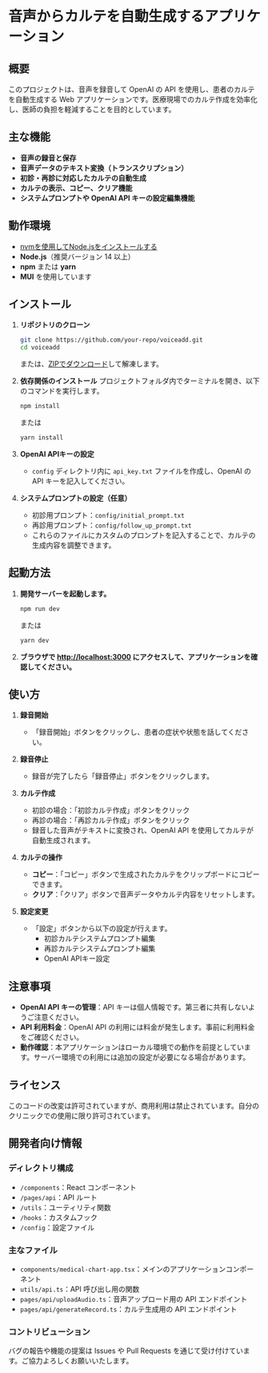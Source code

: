 # 音声からカルテを自動生成するアプリケーション

## 概要

このプロジェクトは、音声を録音して OpenAI の API を使用し、患者のカルテを自動生成する Web アプリケーションです。医療現場でのカルテ作成を効率化し、医師の負担を軽減することを目的としています。

## 主な機能

- **音声の録音と保存**
- **音声データのテキスト変換（トランスクリプション）**
- **初診・再診に対応したカルテの自動生成**
- **カルテの表示、コピー、クリア機能**
- **システムプロンプトや OpenAI API キーの設定編集機能**

## 動作環境

- [nvmを使用してNode.jsをインストールする](https://qiita.com/ymzkjpx/items/9658709eb51a23121098)
- **Node.js**（推奨バージョン 14 以上）
- **npm** または **yarn**
- **MUI** を使用しています

## インストール

1. **リポジトリのクローン**
    ```bash
    git clone https://github.com/your-repo/voiceadd.git
    cd voiceadd
    ```
    または、[ZIPでダウンロード](https://github.com/your-repo/voiceadd/archive/refs/heads/main.zip)して解凍します。

2. **依存関係のインストール**
    プロジェクトフォルダ内でターミナルを開き、以下のコマンドを実行します。
    ```bash
    npm install
    ```
    または
    ```bash
    yarn install
    ```

3. **OpenAI APIキーの設定**
    - `config` ディレクトリ内に `api_key.txt` ファイルを作成し、OpenAI の API キーを記入してください。

4. **システムプロンプトの設定（任意）**
    - 初診用プロンプト：`config/initial_prompt.txt`
    - 再診用プロンプト：`config/follow_up_prompt.txt`
    - これらのファイルにカスタムのプロンプトを記入することで、カルテの生成内容を調整できます。

## 起動方法

1. **開発サーバーを起動します。**
    ```bash
    npm run dev
    ```
    または
    ```bash
    yarn dev
    ```

2. **ブラウザで [http://localhost:3000](http://localhost:3000) にアクセスして、アプリケーションを確認してください。**

## 使い方

1. **録音開始**
    - 「録音開始」ボタンをクリックし、患者の症状や状態を話してください。

2. **録音停止**
    - 録音が完了したら「録音停止」ボタンをクリックします。

3. **カルテ作成**
    - 初診の場合：「初診カルテ作成」ボタンをクリック
    - 再診の場合：「再診カルテ作成」ボタンをクリック
    - 録音した音声がテキストに変換され、OpenAI API を使用してカルテが自動生成されます。

4. **カルテの操作**
    - **コピー**：「コピー」ボタンで生成されたカルテをクリップボードにコピーできます。
    - **クリア**：「クリア」ボタンで音声データやカルテ内容をリセットします。

5. **設定変更**
    - 「設定」ボタンから以下の設定が行えます。
        - 初診カルテシステムプロンプト編集
        - 再診カルテシステムプロンプト編集
        - OpenAI APIキー設定

## 注意事項

- **OpenAI API キーの管理**：API キーは個人情報です。第三者に共有しないようご注意ください。
- **API 利用料金**：OpenAI API の利用には料金が発生します。事前に利用料金をご確認ください。
- **動作確認**：本アプリケーションはローカル環境での動作を前提としています。サーバー環境での利用には追加の設定が必要になる場合があります。

## ライセンス

このコードの改変は許可されていますが、商用利用は禁止されています。自分のクリニックでの使用に限り許可されています。

## 開発者向け情報

### ディレクトリ構成

- `/components`：React コンポーネント
- `/pages/api`：API ルート
- `/utils`：ユーティリティ関数
- `/hooks`：カスタムフック
- `/config`：設定ファイル

### 主なファイル

- `components/medical-chart-app.tsx`：メインのアプリケーションコンポーネント
- `utils/api.ts`：API 呼び出し用の関数
- `pages/api/uploadAudio.ts`：音声アップロード用の API エンドポイント
- `pages/api/generateRecord.ts`：カルテ生成用の API エンドポイント

### コントリビューション

バグの報告や機能の提案は Issues や Pull Requests を通じて受け付けています。ご協力よろしくお願いいたします。
